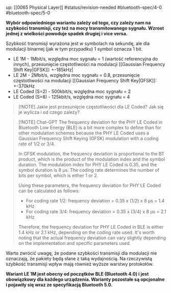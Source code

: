  up: [[0065 Physical Layer]]
#status/revision-needed 
#bluetooth-spec/4-0 #bluetooth-spec/5-0 

**Wybór odpowiedniego wariantu zależy od tego, czy zależy nam na szybkości transmisji, czy też na mocy transmitowanego sygnału. Wzrost jednej z wielkości powoduje spadek drugiej i vice versa.**

Szybkość transmisji wyrażona jest w symbolach na sekundę, ale dla modulacji binarnej (jak w tym przypadku) 1 symbol oznacza 1 bit.

- LE 1M - 1Mbit/s, względna moc sygnału = 1 (wartość referencyjna do innych), przesunięcie częstotliwości na modulacji [[Gaussian Frequency Shift Key|GFSK]]: +-185kHz|
- LE 2M - 2Mbit/s, względna moc sygnału = 0.8, przesunięcie częstotliwości na modulacji [[Gaussian Frequency Shift Key|GFSK]]: +-370kHz
- LE Coded (S=2) - 500kbit/s, względna moc sygnału = 2
- LE Coded (S=8) - 125kbit/s, względna moc sygnału = 4

> [!NOTE] Jakie jest przesunięcie częstotliwości dla LE Coded? Jak się je wylicza i od czego zależy?


> [!NOTE] Chat-GPT
> The frequency deviation for the PHY LE Coded in Bluetooth Low Energy (BLE) is a bit more complex to define than for other modulation schemes because the PHY LE Coded uses a Gaussian Frequency Shift Keying (GFSK) modulation with a coding rate of 1/2 or 3/4.
> 
> In GFSK modulation, the frequency deviation is proportional to the BT product, which is the product of the modulation index and the symbol duration. The modulation index for PHY LE Coded is 0.35, and the symbol duration is 8 µs. The coding rate determines the number of bits per symbol, which is either 1 or 2. 
> 
> Using these parameters, the frequency deviation for PHY LE Coded can be calculated as follows:
> -   For coding rate 1/2: frequency deviation = 0.35 x (1/2) x 8 µs = 1.4 kHz
> -   For coding rate 3/4: frequency deviation = 0.35 x (3/4) x 8 µs = 2.1 kHz
>  
> Therefore, the frequency deviation for PHY LE Coded in BLE is either 1.4 kHz or 2.1 kHz, depending on the coding rate used. It's worth noting that the actual frequency deviation can vary slightly depending on the implementation and specific parameters used.


Warto zwrócić uwagę, że podane szybkości transmisji dla modulacji nie oznaczają, że pakiety będą słane z taką wydajnością. Na rzeczywistą szybkość transmisji wpływ mają również wyższe warstwy protokołów.

**Wariant LE 1M jest obecny od początków BLE (Bluetooth 4.0) i jest obowiązkowy dla każdego urządzenia. Warianty pozostałe są opcjonalne i pojawiły się wraz ze specyfikacją Bluetooth 5.0.**
